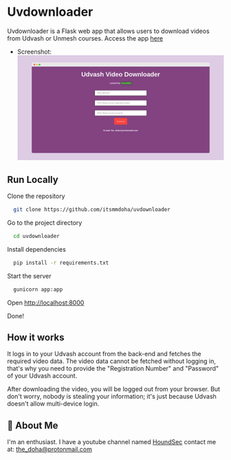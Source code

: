 # Uvdownloader

Uvdownloader is a Flask web app that allows users to download videos from Udvash or Unmesh courses.
Access the app [here](https://uvdownloader.onrender.com)

- Screenshot:
![Screenshots](https://raw.githubusercontent.com/Itsmmdoha/uvdownloader/main/screenshot.png)



## Run Locally

Clone the repository

```bash
  git clone https://github.com/itsmmdoha/uvdownloader
```
Go to the project directory

```bash
  cd uvdownloader
```

Install dependencies

```bash
  pip install -r requirements.txt
```

Start the server

```bash
  gunicorn app:app
```

Open [http://localhost:8000](https://localhost:8000)

Done!


## How it works

It logs in to your Udvash account from the back-end and fetches the required video data. The video data cannot be fetched without logging in, that's why you need to provide the "Registration Number" and "Password" of your Udvash account.

After downloading the video, you will be logged out from your browser. But don't worry, nobody is stealing your information; it's just because Udvash doesn't allow multi-device login.


## 🚀 About Me
I'm an enthusiast.
I have a youtube channel named [HoundSec](https://youtube.com/@HoundSec)
contact me at: <the_doha@protonmail.com>

